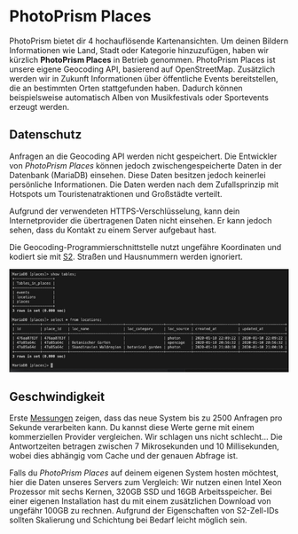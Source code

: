 # PhotoPrism Places #

PhotoPrism bietet dir 4 hochauflösende Kartenansichten. 
Um deinen Bildern Informationen wie Land, Stadt oder Kategorie hinzuzufügen, haben wir kürzlich **PhotoPrism Places** in Betrieb genommen. 
PhotoPrism Places ist unsere eigene Geocoding API, basierend auf  OpenStreetMap.
Zusätzlich werden wir in Zukunft Informationen über öffentliche Events bereitstellen, die an bestimmten Orten stattgefunden haben. 
Dadurch können beispielsweise automatisch Alben von Musikfestivals oder Sportevents erzeugt werden.

## Datenschutz ##

Anfragen an die Geocoding API werden nicht gespeichert. Die Entwickler von *PhotoPrism Places* können jedoch zwischengespeicherte Daten in der Datenbank (MariaDB) einsehen. Diese Daten besitzen jedoch keinerlei persönliche Informationen. Die Daten werden nach dem Zufallsprinzip mit Hotspots um Touristenatraktionen und Großstädte verteilt.

Aufgrund der verwendeten HTTPS-Verschlüsselung, kann dein Internetprovider die übertragenen Daten nicht einsehen. Er kann jedoch sehen, dass du Kontakt zu einem Server aufgebaut hast.

Die Geocoding-Programmierschnittstelle nutzt ungefähre Koordinaten und kodiert sie mit [S2](https://s2geometry.io/resources/s2cell_statistics.html). Straßen und Hausnummern werden ignoriert.

![](img/placesPrivacy.jpeg)

## Geschwindigkeit ##

Erste [Messungen](https://github.com/tsliwowicz/go-wrk) zeigen, dass das neue System bis zu 2500 Anfragen pro Sekunde verarbeiten kann. Du kannst diese Werte gerne mit einem kommerziellen Provider vergleichen. Wir schlagen uns nicht schlecht... Die Antwortzeiten betragen zwischen 7 Mikrosekunden und 10 Millisekunden, wobei dies abhängig vom Cache und der genauen Abfrage ist.

Falls du *PhotoPrism Places* auf deinem eigenen System hosten möchtest, hier die Daten unseres Servers zum Vergleich: Wir nutzen einen Intel Xeon Prozessor mit sechs Kernen, 320GB SSD und 16GB Arbeitsspeicher. Bei einer eigenen Installation hast du mit einem zusätzlichen Download von ungefähr 100GB zu rechnen. Aufgrund der Eigenschaften von S2-Zell-IDs sollten Skalierung und Schichtung bei Bedarf leicht möglich sein.